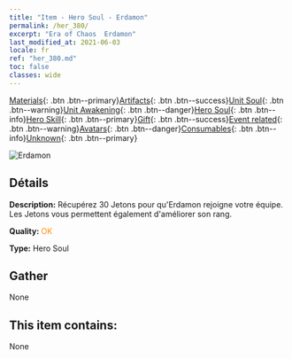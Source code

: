 ```yaml
---
title: "Item - Hero Soul - Erdamon"
permalink: /her_380/
excerpt: "Era of Chaos  Erdamon"
last_modified_at: 2021-06-03
locale: fr
ref: "her_380.md"
toc: false
classes: wide
---
```

 [Materials](/ItemsFR/){: .btn .btn--primary}[Artifacts](/ItemsFR/Artifacts/){: .btn .btn--success}[Unit Soul](/ItemsFR/UnitSoul/){: .btn .btn--warning}[Unit Awakening](/ItemsFR/UnitAwakening/){: .btn .btn--danger}[Hero Soul](/ItemsFR/HeroSoul/){: .btn .btn--info}[Hero Skill](/ItemsFR/HeroSkill/){: .btn .btn--primary}[Gift](/ItemsFR/Gift/){: .btn .btn--success}[Event related](/ItemsFR/Events/){: .btn .btn--warning}[Avatars](/ItemsFR/Avatars/){: .btn .btn--danger}[Consumables](/ItemsFR/Consumables/){: .btn .btn--info}[Unknown](/ItemsFR/Unknown/){: .btn .btn--primary}

 ![Erdamon](/images/h/h_Erdamon.jpg)

## Détails
 **Description:** Récupérez 30 Jetons pour qu'Erdamon rejoigne votre équipe. Les Jetons vous permettent également d'améliorer son rang.

 **Quality:** <span style="color: #FF8C00">OK</span>

 **Type:** Hero Soul

## Gather

  None

## This item contains:

  None

